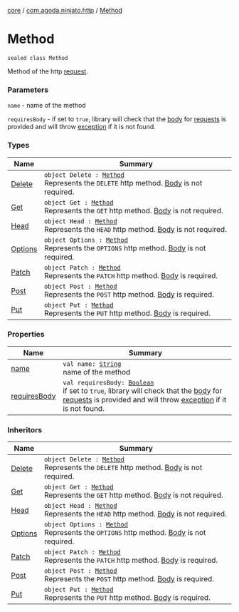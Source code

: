 [core](../../index.md) / [com.agoda.ninjato.http](../index.md) / [Method](./index.md)

# Method

`sealed class Method`

Method of the http [request](../-request/index.md).

### Parameters

`name` - name of the method

`requiresBody` - if set to `true`, library will check that the [body](../-body/index.md) for [requests](../-request/index.md)
is provided and will throw [exception](../../com.agoda.ninjato.exception/-missing-body-exception/index.md) if it is not found.

### Types

| Name | Summary |
|---|---|
| [Delete](-delete.md) | `object Delete : `[`Method`](./index.md)<br>Represents the `DELETE` http method. [Body](../-body/index.md) is not required. |
| [Get](-get.md) | `object Get : `[`Method`](./index.md)<br>Represents the `GET` http method. [Body](../-body/index.md) is not required. |
| [Head](-head.md) | `object Head : `[`Method`](./index.md)<br>Represents the `HEAD` http method. [Body](../-body/index.md) is not required. |
| [Options](-options.md) | `object Options : `[`Method`](./index.md)<br>Represents the `OPTIONS` http method. [Body](../-body/index.md) is not required. |
| [Patch](-patch.md) | `object Patch : `[`Method`](./index.md)<br>Represents the `PATCH` http method. [Body](../-body/index.md) is required. |
| [Post](-post.md) | `object Post : `[`Method`](./index.md)<br>Represents the `POST` http method. [Body](../-body/index.md) is required. |
| [Put](-put.md) | `object Put : `[`Method`](./index.md)<br>Represents the `PUT` http method. [Body](../-body/index.md) is required. |

### Properties

| Name | Summary |
|---|---|
| [name](name.md) | `val name: `[`String`](https://kotlinlang.org/api/latest/jvm/stdlib/kotlin/-string/index.html)<br>name of the method |
| [requiresBody](requires-body.md) | `val requiresBody: `[`Boolean`](https://kotlinlang.org/api/latest/jvm/stdlib/kotlin/-boolean/index.html)<br>if set to `true`, library will check that the [body](../-body/index.md) for [requests](../-request/index.md) is provided and will throw [exception](../../com.agoda.ninjato.exception/-missing-body-exception/index.md) if it is not found. |

### Inheritors

| Name | Summary |
|---|---|
| [Delete](-delete.md) | `object Delete : `[`Method`](./index.md)<br>Represents the `DELETE` http method. [Body](../-body/index.md) is not required. |
| [Get](-get.md) | `object Get : `[`Method`](./index.md)<br>Represents the `GET` http method. [Body](../-body/index.md) is not required. |
| [Head](-head.md) | `object Head : `[`Method`](./index.md)<br>Represents the `HEAD` http method. [Body](../-body/index.md) is not required. |
| [Options](-options.md) | `object Options : `[`Method`](./index.md)<br>Represents the `OPTIONS` http method. [Body](../-body/index.md) is not required. |
| [Patch](-patch.md) | `object Patch : `[`Method`](./index.md)<br>Represents the `PATCH` http method. [Body](../-body/index.md) is required. |
| [Post](-post.md) | `object Post : `[`Method`](./index.md)<br>Represents the `POST` http method. [Body](../-body/index.md) is required. |
| [Put](-put.md) | `object Put : `[`Method`](./index.md)<br>Represents the `PUT` http method. [Body](../-body/index.md) is required. |
